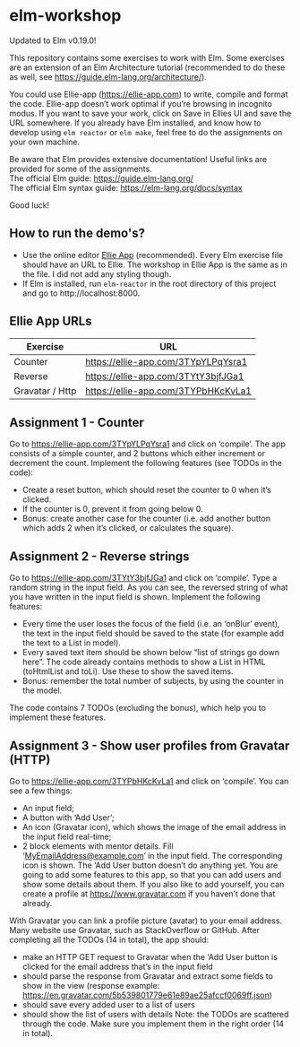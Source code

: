 # elm-workshop

Updated to Elm v0.19.0!

This repository contains some exercises to work with Elm. Some exercises are
an extension of an Elm Architecture tutorial (recommended to do these as well,
see https://guide.elm-lang.org/architecture/).

You could use Ellie-app (https://ellie-app.com) to write, compile and format the
code. Ellie-app doesn’t work optimal if you’re browsing in incognito modus.
If you want to save your work, click on Save in Ellies UI and save the URL
somewhere. If you already have Elm installed, and know how to develop using
`elm reactor` or `elm make`, feel free to do the assignments on your own machine.  

Be aware that Elm provides extensive documentation! Useful links are provided
for some of the assignments.  
The official Elm guide: https://guide.elm-lang.org/  
The official Elm syntax guide: https://elm-lang.org/docs/syntax  

Good luck!

## How to run the demo's?
* Use the online editor [Ellie App](https://ellie-app.com) (recommended). Every
Elm exercise file should have an URL to Ellie. The workshop in Ellie App is the
same as in the file. I did not add any styling though.
* If Elm is installed, run `elm-reactor` in the root directory of this project
and go to http://localhost:8000.

## Ellie App URLs
| Exercise | URL |
|---|---|
| Counter | https://ellie-app.com/3TYpYLPqYsra1 |
| Reverse | https://ellie-app.com/3TYtY3bjfJGa1 |
| Gravatar / Http | https://ellie-app.com/3TYPbHKcKvLa1 |

## Assignment 1 - Counter
Go to https://ellie-app.com/3TYpYLPqYsra1 and click on ‘compile’.
The app consists of a simple counter, and 2 buttons which either increment or
decrement the count. Implement the following features (see TODOs in the code):
* Create a reset button, which should reset the counter to 0 when it’s clicked.
* If the counter is 0, prevent it from going below 0.
* Bonus: create another case for the counter (i.e. add another button which adds
  2 when it’s clicked, or calculates the square).

## Assignment 2 - Reverse strings
Go to https://ellie-app.com/3TYtY3bjfJGa1 and click on ‘compile’. Type a random
string in the input field. As you can see, the reversed string of what you have
written in the input field is shown. Implement the following features:
* Every time the user loses the focus of the field (i.e. an ‘onBlur’ event), the
text in the input field should be saved to the state (for example add the text
  to a List in model).
* Every saved text item should be shown below “list of strings go down here”.
The code already contains methods to show a List in HTML (toHtmlList and toLi).
Use these to show the saved items.
* Bonus: remember the total number of subjects, by using the counter in the
model.

The code contains 7 TODOs (excluding the bonus), which help you to implement
these features.

## Assignment 3 - Show user profiles from Gravatar (HTTP)
Go to https://ellie-app.com/3TYPbHKcKvLa1 and click on ‘compile’. You can see a
few things:
- An input field;
- A button with ‘Add User’;
- An icon (Gravatar icon), which shows the image of the email address in the
input field real-time;
- 2 block elements with mentor details.
Fill ‘MyEmailAddress@example.com’ in the input field. The corresponding icon is
shown. The ‘Add User button doesn’t do anything yet. You are going to add some
features to this app, so that you can add users and show some details about
them. If you also like to add yourself, you can create a profile at
https://www.gravatar.com if you haven’t done that already.

With Gravatar you can link a profile picture (avatar) to your email address.
Many website use Gravatar, such as StackOverflow or GitHub. After completing all
the TODOs (14 in total), the app should:
* make an HTTP GET request to Gravatar when the ‘Add User button is clicked for
the email address that’s in the input field
* should parse the response from Gravatar and extract some fields to show in the
view (response example: https://en.gravatar.com/5b539801779e61e89ae25afccf0069ff.json)
* should save every added user to a list of users
* should show the list of users with details
Note: the TODOs are scattered through the code. Make sure you implement them in
the right order (14 in total).
